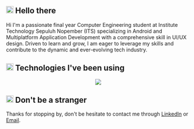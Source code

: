 <h2><img src="https://user-images.githubusercontent.com/1303154/88677602-1635ba80-d120-11ea-84d8-d263ba5fc3c0.gif" width="20px" alt="hi"> Hello there</h2>
Hi I'm a passionate final year Computer Engineering student at Institute Technology Sepuluh Nopember (ITS) specializing in Android and Multiplatform Application Development with a comprehensive skill in UI/UX design. Driven to learn and grow, I am eager to leverage my skills and contribute to the dynamic and ever-evolving tech industry.

<h2><img src="https://user-images.githubusercontent.com/74038190/216122041-518ac897-8d92-4c6b-9b3f-ca01dcaf38ee.png" width="20px" alt="hi"> Technologies I've been using</h2>
<p align="center">
  <a href="https://skillicons.dev">
    <img src="https://skillicons.dev/icons?i=kotlin,androidstudio,dart,flutter,html,css,tailwind,js,nodejs,express,firebase,py,tensorflow,c,cpp,figma,notion,latex" />
  </a>
</p>

<h2><img src="https://user-images.githubusercontent.com/74038190/216120981-b9507c36-0e04-4469-8e27-c99271b45ba5.png" width="20px" alt="hi"> Don't be a stranger</h2>
Thanks for stopping by, don't be hesitate to contact me through <a href="https://www.linkedin.com/in/krisna-erlangga">LinkedIn</a> or <a href="mailto:krisnaerlangga08@gmail.com">Email</a>.
